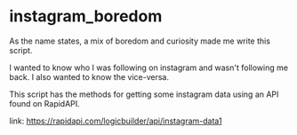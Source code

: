 # instagram_boredom

As the name states, a mix of boredom and curiosity made me write this script.

I wanted to know who I was following on instagram and wasn't following me back. I also wanted to know the vice-versa. 

This script has the methods for getting some instagram data using an API found on RapidAPI.

link: https://rapidapi.com/logicbuilder/api/instagram-data1


